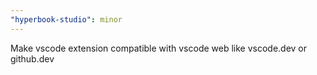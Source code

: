 ```yaml
---
"hyperbook-studio": minor
---
```


Make vscode extension compatible with vscode web like vscode.dev or github.dev
